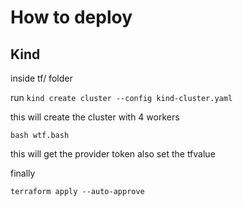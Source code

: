 # How to deploy

## Kind

inside tf/ folder

run `kind create cluster --config kind-cluster.yaml`

this will create the cluster with 4 workers

`bash wtf.bash`

this will get the provider token also set the tfvalue

finally

`terraform apply --auto-approve`